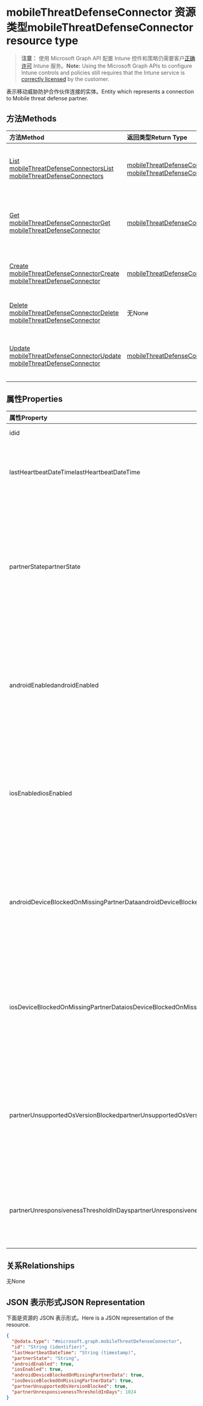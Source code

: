 # <a name="mobilethreatdefenseconnector-resource-type"></a><span data-ttu-id="46974-101">mobileThreatDefenseConnector 资源类型</span><span class="sxs-lookup"><span data-stu-id="46974-101">mobileThreatDefenseConnector resource type</span></span>

> <span data-ttu-id="46974-102">**注意：** 使用 Microsoft Graph API 配置 Intune 控件和策略仍需要客户[正确许可](https://go.microsoft.com/fwlink/?linkid=839381) Intune 服务。</span><span class="sxs-lookup"><span data-stu-id="46974-102">**Note:** Using the Microsoft Graph APIs to configure Intune controls and policies still requires that the Intune service is [correctly licensed](https://go.microsoft.com/fwlink/?linkid=839381) by the customer.</span></span>

<span data-ttu-id="46974-103">表示移动威胁防护合作伙伴连接的实体。</span><span class="sxs-lookup"><span data-stu-id="46974-103">Entity which represents a connection to Mobile threat defense partner.</span></span>
## <a name="methods"></a><span data-ttu-id="46974-104">方法</span><span class="sxs-lookup"><span data-stu-id="46974-104">Methods</span></span>
|<span data-ttu-id="46974-105">方法</span><span class="sxs-lookup"><span data-stu-id="46974-105">Method</span></span>|<span data-ttu-id="46974-106">返回类型</span><span class="sxs-lookup"><span data-stu-id="46974-106">Return Type</span></span>|<span data-ttu-id="46974-107">说明</span><span class="sxs-lookup"><span data-stu-id="46974-107">Description</span></span>|
|:---|:---|:---|
|[<span data-ttu-id="46974-108">List mobileThreatDefenseConnectors</span><span class="sxs-lookup"><span data-stu-id="46974-108">List mobileThreatDefenseConnectors</span></span>](../api/intune_onboarding_mobilethreatdefenseconnector_list.md)|<span data-ttu-id="46974-109">[mobileThreatDefenseConnector](../resources/intune_onboarding_mobilethreatdefenseconnector.md) 集合</span><span class="sxs-lookup"><span data-stu-id="46974-109">[mobileThreatDefenseConnector](../resources/intune_onboarding_mobilethreatdefenseconnector.md) collection</span></span>|<span data-ttu-id="46974-110">列出 [mobileThreatDefenseConnector](../resources/intune_onboarding_mobilethreatdefenseconnector.md) 对象的属性和关系。</span><span class="sxs-lookup"><span data-stu-id="46974-110">List properties and relationships of the [mobileThreatDefenseConnector](../resources/intune_onboarding_mobilethreatdefenseconnector.md) objects.</span></span>|
|[<span data-ttu-id="46974-111">Get mobileThreatDefenseConnector</span><span class="sxs-lookup"><span data-stu-id="46974-111">Get mobileThreatDefenseConnector</span></span>](../api/intune_onboarding_mobilethreatdefenseconnector_get.md)|[<span data-ttu-id="46974-112">mobileThreatDefenseConnector</span><span class="sxs-lookup"><span data-stu-id="46974-112">mobileThreatDefenseConnector</span></span>](../resources/intune_onboarding_mobilethreatdefenseconnector.md)|<span data-ttu-id="46974-113">读取 [mobileThreatDefenseConnector](../resources/intune_onboarding_mobilethreatdefenseconnector.md) 对象的属性和关系。</span><span class="sxs-lookup"><span data-stu-id="46974-113">Read properties and relationships of the [mobileThreatDefenseConnector](../resources/intune_onboarding_mobilethreatdefenseconnector.md) object.</span></span>|
|[<span data-ttu-id="46974-114">Create mobileThreatDefenseConnector</span><span class="sxs-lookup"><span data-stu-id="46974-114">Create mobileThreatDefenseConnector</span></span>](../api/intune_onboarding_mobilethreatdefenseconnector_create.md)|[<span data-ttu-id="46974-115">mobileThreatDefenseConnector</span><span class="sxs-lookup"><span data-stu-id="46974-115">mobileThreatDefenseConnector</span></span>](../resources/intune_onboarding_mobilethreatdefenseconnector.md)|<span data-ttu-id="46974-116">创建新的 [mobileThreatDefenseConnector](../resources/intune_onboarding_mobilethreatdefenseconnector.md) 对象。</span><span class="sxs-lookup"><span data-stu-id="46974-116">Create a new [mobileThreatDefenseConnector](../resources/intune_onboarding_mobilethreatdefenseconnector.md) object.</span></span>|
|[<span data-ttu-id="46974-117">Delete mobileThreatDefenseConnector</span><span class="sxs-lookup"><span data-stu-id="46974-117">Delete mobileThreatDefenseConnector</span></span>](../api/intune_onboarding_mobilethreatdefenseconnector_delete.md)|<span data-ttu-id="46974-118">无</span><span class="sxs-lookup"><span data-stu-id="46974-118">None</span></span>|<span data-ttu-id="46974-119">删除 [mobileThreatDefenseConnector](../resources/intune_onboarding_mobilethreatdefenseconnector.md)。</span><span class="sxs-lookup"><span data-stu-id="46974-119">Deletes a [mobileThreatDefenseConnector](../resources/intune_onboarding_mobilethreatdefenseconnector.md).</span></span>|
|[<span data-ttu-id="46974-120">Update mobileThreatDefenseConnector</span><span class="sxs-lookup"><span data-stu-id="46974-120">Update mobileThreatDefenseConnector</span></span>](../api/intune_onboarding_mobilethreatdefenseconnector_update.md)|[<span data-ttu-id="46974-121">mobileThreatDefenseConnector</span><span class="sxs-lookup"><span data-stu-id="46974-121">mobileThreatDefenseConnector</span></span>](../resources/intune_onboarding_mobilethreatdefenseconnector.md)|<span data-ttu-id="46974-122">更新 [mobileThreatDefenseConnector](../resources/intune_onboarding_mobilethreatdefenseconnector.md) 对象的属性。</span><span class="sxs-lookup"><span data-stu-id="46974-122">Update the properties of a [mobileThreatDefenseConnector](../resources/intune_onboarding_mobilethreatdefenseconnector.md) object.</span></span>|

## <a name="properties"></a><span data-ttu-id="46974-123">属性</span><span class="sxs-lookup"><span data-stu-id="46974-123">Properties</span></span>
|<span data-ttu-id="46974-124">属性</span><span class="sxs-lookup"><span data-stu-id="46974-124">Property</span></span>|<span data-ttu-id="46974-125">类型</span><span class="sxs-lookup"><span data-stu-id="46974-125">Type</span></span>|<span data-ttu-id="46974-126">说明</span><span class="sxs-lookup"><span data-stu-id="46974-126">Description</span></span>|
|:---|:---|:---|
|<span data-ttu-id="46974-127">id</span><span class="sxs-lookup"><span data-stu-id="46974-127">id</span></span>|<span data-ttu-id="46974-128">String</span><span class="sxs-lookup"><span data-stu-id="46974-128">String</span></span>|<span data-ttu-id="46974-129">尚未记录</span><span class="sxs-lookup"><span data-stu-id="46974-129">Not yet documented</span></span>|
|<span data-ttu-id="46974-130">lastHeartbeatDateTime</span><span class="sxs-lookup"><span data-stu-id="46974-130">lastHeartbeatDateTime</span></span>|<span data-ttu-id="46974-131">DateTimeOffset</span><span class="sxs-lookup"><span data-stu-id="46974-131">DateTimeOffset</span></span>|<span data-ttu-id="46974-132">从数据同步合作伙伴接收到上一个检测信号的日期/时间</span><span class="sxs-lookup"><span data-stu-id="46974-132">DateTime of last Heartbeat recieved from the Data Sync Partner</span></span>|
|<span data-ttu-id="46974-133">partnerState</span><span class="sxs-lookup"><span data-stu-id="46974-133">partnerState</span></span>|[<span data-ttu-id="46974-134">mobileThreatPartnerTenantState</span><span class="sxs-lookup"><span data-stu-id="46974-134">mobileThreatPartnerTenantState</span></span>](../resources/intune_onboarding_mobilethreatpartnertenantstate.md)|<span data-ttu-id="46974-135">数据同步合作伙伴为此帐户的的状态。</span><span class="sxs-lookup"><span data-stu-id="46974-135">Data Sync Partner state for this account.</span></span> <span data-ttu-id="46974-136">可取值为：`unavailable`、`available`、`enabled`、`unresponsive`。</span><span class="sxs-lookup"><span data-stu-id="46974-136">Possible values are: `unavailable`, `available`, `enabled`, `unresponsive`.</span></span>|
|<span data-ttu-id="46974-137">androidEnabled</span><span class="sxs-lookup"><span data-stu-id="46974-137">androidEnabled</span></span>|<span data-ttu-id="46974-138">Boolean</span><span class="sxs-lookup"><span data-stu-id="46974-138">Boolean</span></span>|<span data-ttu-id="46974-139">对于 Android 设备，设置在合规性评估期间是否应使用来自数据同步合作伙伴的数据</span><span class="sxs-lookup"><span data-stu-id="46974-139">For Android, set whether data from the data sync partner should be used during compliance evaluations</span></span>|
|<span data-ttu-id="46974-140">iosEnabled</span><span class="sxs-lookup"><span data-stu-id="46974-140">iosEnabled</span></span>|<span data-ttu-id="46974-141">Boolean</span><span class="sxs-lookup"><span data-stu-id="46974-141">Boolean</span></span>|<span data-ttu-id="46974-142">对于 iOS 设备，获取或设置在合规性评估期间是否应使用来自数据同步合作伙伴的数据</span><span class="sxs-lookup"><span data-stu-id="46974-142">For IOS, get or set whether data from the data sync partner should be used during compliance evaluations</span></span>|
|<span data-ttu-id="46974-143">androidDeviceBlockedOnMissingPartnerData</span><span class="sxs-lookup"><span data-stu-id="46974-143">androidDeviceBlockedOnMissingPartnerData</span></span>|<span data-ttu-id="46974-144">Boolean</span><span class="sxs-lookup"><span data-stu-id="46974-144">Boolean</span></span>|<span data-ttu-id="46974-145">对于 Android 设备，设置 Intune 是否必须在使设备兼容之前接收来自数据同步合作伙伴的数据</span><span class="sxs-lookup"><span data-stu-id="46974-145">For Android, set whether Intune must receive data from the data sync partner prior to marking a device compliant</span></span>|
|<span data-ttu-id="46974-146">iosDeviceBlockedOnMissingPartnerData</span><span class="sxs-lookup"><span data-stu-id="46974-146">iosDeviceBlockedOnMissingPartnerData</span></span>|<span data-ttu-id="46974-147">Boolean</span><span class="sxs-lookup"><span data-stu-id="46974-147">Boolean</span></span>|<span data-ttu-id="46974-148">对于 iOS 设备，设置 Intune 是否必须在使设备兼容之前接收来自数据同步合作伙伴的数据</span><span class="sxs-lookup"><span data-stu-id="46974-148">For IOS, set whether Intune must receive data from the data sync partner prior to marking a device compliant</span></span>|
|<span data-ttu-id="46974-149">partnerUnsupportedOsVersionBlocked</span><span class="sxs-lookup"><span data-stu-id="46974-149">partnerUnsupportedOsVersionBlocked</span></span>|<span data-ttu-id="46974-150">Boolean</span><span class="sxs-lookup"><span data-stu-id="46974-150">Boolean</span></span>|<span data-ttu-id="46974-151">获取或设置是否阻止不符合数据同步合作伙伴最低版本要求的启用平台上的设备</span><span class="sxs-lookup"><span data-stu-id="46974-151">Get or set whether to block devices on the enabled platforms that do not meet the minimum version requirements of the Data Sync Partner</span></span>|
|<span data-ttu-id="46974-152">partnerUnresponsivenessThresholdInDays</span><span class="sxs-lookup"><span data-stu-id="46974-152">partnerUnresponsivenessThresholdInDays</span></span>|<span data-ttu-id="46974-153">Int32</span><span class="sxs-lookup"><span data-stu-id="46974-153">Int32</span></span>|<span data-ttu-id="46974-154">获取或设置每个租户允许此合作伙伴集成不响应的天数</span><span class="sxs-lookup"><span data-stu-id="46974-154">Get or Set days the per tenant tolerance to unresponsiveness for this partner integration</span></span>|

## <a name="relationships"></a><span data-ttu-id="46974-155">关系</span><span class="sxs-lookup"><span data-stu-id="46974-155">Relationships</span></span>
<span data-ttu-id="46974-156">无</span><span class="sxs-lookup"><span data-stu-id="46974-156">None</span></span>
## <a name="json-representation"></a><span data-ttu-id="46974-157">JSON 表示形式</span><span class="sxs-lookup"><span data-stu-id="46974-157">JSON Representation</span></span>
<span data-ttu-id="46974-158">下面是资源的 JSON 表示形式。</span><span class="sxs-lookup"><span data-stu-id="46974-158">Here is a JSON representation of the resource.</span></span>
<!-- {
  "blockType": "resource",
  "keyProperty": "id",
  "@odata.type": "microsoft.graph.mobileThreatDefenseConnector"
}
-->
``` json
{
  "@odata.type": "#microsoft.graph.mobileThreatDefenseConnector",
  "id": "String (identifier)",
  "lastHeartbeatDateTime": "String (timestamp)",
  "partnerState": "String",
  "androidEnabled": true,
  "iosEnabled": true,
  "androidDeviceBlockedOnMissingPartnerData": true,
  "iosDeviceBlockedOnMissingPartnerData": true,
  "partnerUnsupportedOsVersionBlocked": true,
  "partnerUnresponsivenessThresholdInDays": 1024
}
```



